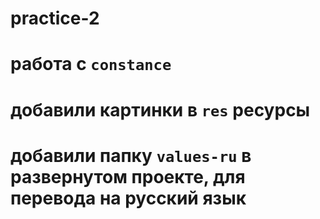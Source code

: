 # practice-2
# работа с `constance`
# добавили картинки в `res` ресурсы
# добавили папку `values-ru` в развернутом проекте, для перевода на русский язык
